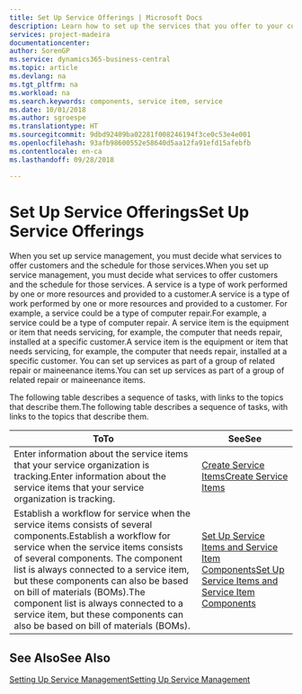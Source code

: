 ```yaml
---
title: Set Up Service Offerings | Microsoft Docs
description: Learn how to set up the services that you offer to your customers.
services: project-madeira
documentationcenter: 
author: SorenGP
ms.service: dynamics365-business-central
ms.topic: article
ms.devlang: na
ms.tgt_pltfrm: na
ms.workload: na
ms.search.keywords: components, service item, service
ms.date: 10/01/2018
ms.author: sgroespe
ms.translationtype: HT
ms.sourcegitcommit: 9dbd92409ba02281f008246194f3ce0c53e4e001
ms.openlocfilehash: 93afb98600552e58640d5aa12fa91efd15afebfb
ms.contentlocale: en-ca
ms.lasthandoff: 09/28/2018

---
```


# <a name="set-up-service-offerings"></a><span data-ttu-id="898f0-103">Set Up Service Offerings</span><span class="sxs-lookup"><span data-stu-id="898f0-103">Set Up Service Offerings</span></span>
<span data-ttu-id="898f0-104">When you set up service management, you must decide what services to offer customers and the schedule for those services.</span><span class="sxs-lookup"><span data-stu-id="898f0-104">When you set up service management, you must decide what services to offer customers and the schedule for those services.</span></span> <span data-ttu-id="898f0-105">A service is a type of work performed by one or more resources and provided to a customer.</span><span class="sxs-lookup"><span data-stu-id="898f0-105">A service is a type of work performed by one or more resources and provided to a customer.</span></span> <span data-ttu-id="898f0-106">For example, a service could be a type of computer repair.</span><span class="sxs-lookup"><span data-stu-id="898f0-106">For example, a service could be a type of computer repair.</span></span> <span data-ttu-id="898f0-107">A service item is the equipment or item that needs servicing, for example, the computer that needs repair, installed at a specific customer.</span><span class="sxs-lookup"><span data-stu-id="898f0-107">A service item is the equipment or item that needs servicing, for example, the computer that needs repair, installed at a specific customer.</span></span> <span data-ttu-id="898f0-108">You can set up services as part of a group of related repair or maineenance items.</span><span class="sxs-lookup"><span data-stu-id="898f0-108">You can set up services as part of a group of related repair or maineenance items.</span></span>  
  
<span data-ttu-id="898f0-109">The following table describes a sequence of tasks, with links to the topics that describe them.</span><span class="sxs-lookup"><span data-stu-id="898f0-109">The following table describes a sequence of tasks, with links to the topics that describe them.</span></span>  
  
|<span data-ttu-id="898f0-110">**To**</span><span class="sxs-lookup"><span data-stu-id="898f0-110">**To**</span></span>|<span data-ttu-id="898f0-111">**See**</span><span class="sxs-lookup"><span data-stu-id="898f0-111">**See**</span></span>|  
|------------|-------------|  
|<span data-ttu-id="898f0-112">Enter information about the service items that your service organization is tracking.</span><span class="sxs-lookup"><span data-stu-id="898f0-112">Enter information about the service items that your service organization is tracking.</span></span>|[<span data-ttu-id="898f0-113">Create Service Items</span><span class="sxs-lookup"><span data-stu-id="898f0-113">Create Service Items</span></span>](service-how-to-create-service-items.md)|  
|<span data-ttu-id="898f0-114">Establish a workflow for service when the service items consists of several components.</span><span class="sxs-lookup"><span data-stu-id="898f0-114">Establish a workflow for service when the service items consists of several components.</span></span> <span data-ttu-id="898f0-115">The component list is always connected to a service item, but these components can also be based on bill of materials (BOMs).</span><span class="sxs-lookup"><span data-stu-id="898f0-115">The component list is always connected to a service item, but these components can also be based on bill of materials (BOMs).</span></span>|[<span data-ttu-id="898f0-116">Set Up Service Items and Service Item Components</span><span class="sxs-lookup"><span data-stu-id="898f0-116">Set Up Service Items and Service Item Components</span></span>](service-how-setup-service-items.md)|  
  
## <a name="see-also"></a><span data-ttu-id="898f0-117">See Also</span><span class="sxs-lookup"><span data-stu-id="898f0-117">See Also</span></span>  
[<span data-ttu-id="898f0-118">Setting Up Service Management</span><span class="sxs-lookup"><span data-stu-id="898f0-118">Setting Up Service Management</span></span>](service-setup-service.md)   
